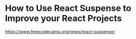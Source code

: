 # How to Use React Suspense to Improve your React Projects

https://www.freecodecamp.org/news/react-suspense/
